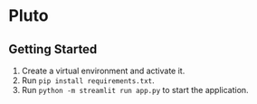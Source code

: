# Pluto

## Getting Started
1. Create a virtual environment and activate it.
2. Run `pip install requirements.txt`.
3. Run `python -m streamlit run app.py` to start the application.